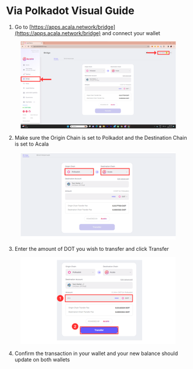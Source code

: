 # Via Polkadot Visual Guide

1. Go to [https://apps.acala.network/bridge](https://apps.acala.network/bridge) and connect your wallet

<figure><img src="../../../.gitbook/assets/Bridge Landing (3).png" alt=""><figcaption></figcaption></figure>

2. Make sure the Origin Chain is set to Polkadot and the Destination Chain is set to Acala

<figure><img src="../../../.gitbook/assets/Origin &#x26; Destination (3).png" alt=""><figcaption></figcaption></figure>

3. Enter the amount of DOT you wish to transfer and click Transfer

<figure><img src="../../../.gitbook/assets/transfer Unified.png" alt=""><figcaption></figcaption></figure>

4. Confirm the transaction in your wallet and your new balance should update on both wallets
